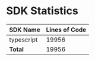 # SDK Statistics

| SDK Name | Lines of Code |
| -------- | ------------- |
| typescript | 19956 |
| **Total** | 19956 |
